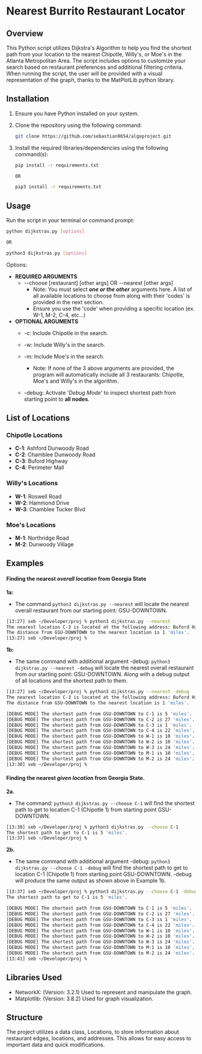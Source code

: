 # Nearest Burrito Restaurant Locator

## Overview

This Python script utilizes Dijkstra's Algorithm to help you find the shortest path from your location to the nearest Chipotle, Willy's, or Moe's in the Atlanta Metropolitan Area. The script includes options to customize your search based on restaurant preferences and additional filtering criteria. When running the script, the user will be provided with 
a visual representation of the graph, thanks to the MatPlotLib python library. 

## Installation

1. Ensure you have Python installed on your system.
2. Clone the repository using the following command:

    ```bash session
    git clone https://github.com/sebastian9654/algoproject.git
    ```
3. Install the required libraries/dependencies using the following command(s):

    ```bash
    pip install -r requirements.txt   

    OR

    pip3 install -r requirements.txt    
    ```

## Usage
Run the script in your terminal or command prompt:

```bash
python dijkstras.py [options]

OR

python3 dijkstras.py [options]
```

Options:

- **REQUIRED ARGUMENTS** 
    - --choose [restaurant] [other args] OR --nearest [other args]
        - Note: You must select ***one or the other*** arguments here. A list of all available locations to choose from along with their 'codes' is provided in the next section.
        - Ensure you use the 'code' when providing a specific location (ex. W-1, M-2, C-4, etc...)
- **OPTIONAL ARGUMENTS**
    - -c: Include Chipotle in the search.
    - -w: Include Willy's in the search.
    - -m: Include Moe's in the search.
        - Note: If none of the 3 above arguments are provided, the program will automatically include all 3 restaurants: Chipotle, Moe's and Willy's in the algorithm.

    - -debug: Activate '*Debug Mode*' to inspect shortest path from starting point to **all nodes**.

## List of Locations

### Chipotle Locations
- **C-1**: Ashford Dunwoody Road
- **C-2**: Chamblee Dunwoody Road
- **C-3**: Buford Highway
- **C-4**: Perimeter Mall

### Willy's Locations
- **W-1**: Roswell Road
- **W-2**: Hammond Drive
- **W-3**: Chamblee Tucker Blvd

### Moe's Locations
- **M-1**: Northridge Road
- **M-2**: Dunwoody Village

## Examples
#### Finding the nearest *overall location* from Georgia State

**1a:** 
- The command `python3 dijkstras.py --nearest` will locate the nearest overall restaurant from our starting point: GSU-DOWNTOWN.

```bash title="python3"
[13:27] seb ~/Developer/proj % python3 dijkstras.py --nearest    
The nearest location C-3 is located at the following address: Buford Highway.
The distance from GSU-DOWNTOWN to the nearest location is 1 'miles'.
[13:27] seb ~/Developer/proj % 
```
**1b:** 
- The same command with additional argument -debug: `python3 dijkstras.py --nearest -debug` will locate the nearest overall restaurant from our starting point: GSU-DOWNTOWN. Along with a debug output of all locations and the shortest path to them.

```bash
[13:27] seb ~/Developer/proj % python3 dijkstras.py --nearest -debug
The nearest location C-3 is located at the following address: Buford Highway.
The distance from GSU-DOWNTOWN to the nearest location is 1 'miles'.

[DEBUG MODE] The shortest path from GSU-DOWNTOWN to C-1 is 5 'miles'.
[DEBUG MODE] The shortest path from GSU-DOWNTOWN to C-2 is 27 'miles'.
[DEBUG MODE] The shortest path from GSU-DOWNTOWN to C-3 is 1 'miles'.
[DEBUG MODE] The shortest path from GSU-DOWNTOWN to C-4 is 22 'miles'.
[DEBUG MODE] The shortest path from GSU-DOWNTOWN to W-1 is 10 'miles'.
[DEBUG MODE] The shortest path from GSU-DOWNTOWN to W-2 is 10 'miles'.
[DEBUG MODE] The shortest path from GSU-DOWNTOWN to W-3 is 24 'miles'.
[DEBUG MODE] The shortest path from GSU-DOWNTOWN to M-1 is 10 'miles'.
[DEBUG MODE] The shortest path from GSU-DOWNTOWN to M-2 is 24 'miles'.
[13:30] seb ~/Developer/proj % 
```
#### Finding the nearest *given location* from Georgia State.

**2a.**

- The command: `python3 dijkstras.py --choose C-1` will find the shortest path to get to location C-1 (Chipotle 1) from starting point GSU-DOWNTOWN.

```bash session
[13:30] seb ~/Developer/proj % python3 dijkstras.py --choose C-1    
The shortest path to get to C-1 is 5 'miles'.
[13:37] seb ~/Developer/proj % 
```

**2b.**

- The same command with additional argument -debug: `python3 dijkstras.py --choose C-1 -debug` will find the shortest path to get to location C-1 (Chipotle 1) from starting point GSU-DOWNTOWN. -debug will produce the same output as shown above in Example 1b.

```bash session
[13:37] seb ~/Developer/proj % python3 dijkstras.py --choose C-1 -debug
The shortest path to get to C-1 is 5 'miles'.

[DEBUG MODE] The shortest path from GSU-DOWNTOWN to C-1 is 5 'miles'.
[DEBUG MODE] The shortest path from GSU-DOWNTOWN to C-2 is 27 'miles'.
[DEBUG MODE] The shortest path from GSU-DOWNTOWN to C-3 is 1 'miles'.
[DEBUG MODE] The shortest path from GSU-DOWNTOWN to C-4 is 22 'miles'.
[DEBUG MODE] The shortest path from GSU-DOWNTOWN to W-1 is 10 'miles'.
[DEBUG MODE] The shortest path from GSU-DOWNTOWN to W-2 is 10 'miles'.
[DEBUG MODE] The shortest path from GSU-DOWNTOWN to W-3 is 24 'miles'.
[DEBUG MODE] The shortest path from GSU-DOWNTOWN to M-1 is 10 'miles'.
[DEBUG MODE] The shortest path from GSU-DOWNTOWN to M-2 is 24 'miles'.
[13:41] seb ~/Developer/proj % 
```
## Libraries Used

- NetworkX: (Version: 3.2.1) Used to represent and manipulate the graph.
- Matplotlib: (Version: 3.8.2) Used for graph visualization.

## Structure
The project utilizes a data class, Locations, to store information about restaurant edges, locations, and addresses. This allows for easy access to important data and quick modifications.